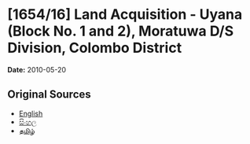 # [1654/16] Land Acquisition - Uyana (Block No. 1 and 2), Moratuwa D/S Division, Colombo District

**Date:** 2010-05-20

## Original Sources

- [English](https://documents.gov.lk/view/extra-gazettes/2010/5/1654-16_E.pdf)
- [සිංහල](https://documents.gov.lk/view/extra-gazettes/2010/5/1654-16_S.pdf)
- [தமிழ்](https://documents.gov.lk/view/extra-gazettes/2010/5/1654-16_T.pdf)
